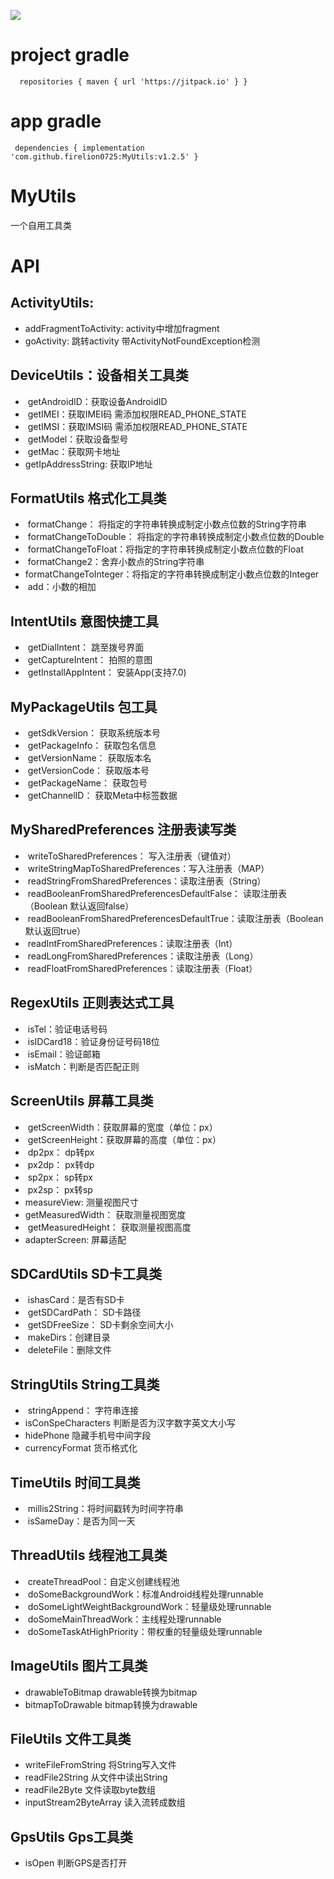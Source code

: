 [![](https://jitpack.io/v/firelion0725/MyUtils.svg)](https://jitpack.io/#firelion0725/MyUtils)
# project gradle
`   repositories {
      maven { url 'https://jitpack.io' }
     }
     `
# app gradle
`  dependencies {
       implementation 'com.github.firelion0725:MyUtils:v1.2.5'
    }
`


# MyUtils
一个自用工具类

# API
##  ActivityUtils:
*  addFragmentToActivity: activity中增加fragment
*  goActivity: 跳转activity 带ActivityNotFoundException检测

##  DeviceUtils：设备相关工具类
*  getAndroidID：获取设备AndroidID
*  getIMEI：获取IMEI码 需添加权限READ_PHONE_STATE
*  getIMSI：获取IMSI码 需添加权限READ_PHONE_STATE
*  getModel：获取设备型号
*  getMac：获取网卡地址
*  getIpAddressString: 获取IP地址
  
##  FormatUtils 格式化工具类
*  formatChange： 将指定的字符串转换成制定小数点位数的String字符串
*  formatChangeToDouble： 将指定的字符串转换成制定小数点位数的Double
*  formatChangeToFloat：将指定的字符串转换成制定小数点位数的Float
*  formatChange2：舍弃小数点的String字符串
*  formatChangeToInteger：将指定的字符串转换成制定小数点位数的Integer
*  add：小数的相加
##  IntentUtils 意图快捷工具
*  getDialIntent： 跳至拨号界面
*  getCaptureIntent： 拍照的意图
*  getInstallAppIntent： 安装App(支持7.0)
## MyPackageUtils 包工具
*  getSdkVersion： 获取系统版本号
*  getPackageInfo： 获取包名信息
*  getVersionName： 获取版本名
*  getVersionCode： 获取版本号
*  getPackageName： 获取包号
*  getChannelID： 获取Meta中标签数据
## MySharedPreferences 注册表读写类
*  writeToSharedPreferences： 写入注册表（键值对）
*  writeStringMapToSharedPreferences：写入注册表（MAP）
*  readStringFromSharedPreferences：读取注册表（String）
*  readBooleanFromSharedPreferencesDefaultFalse： 读取注册表（Boolean 默认返回false）
*  readBooleanFromSharedPreferencesDefaultTrue：读取注册表（Boolean 默认返回true）
*  readIntFromSharedPreferences：读取注册表（Int）
*  readLongFromSharedPreferences：读取注册表（Long）
*  readFloatFromSharedPreferences：读取注册表（Float）
## RegexUtils 正则表达式工具
*  isTel：验证电话号码
*  isIDCard18：验证身份证号码18位
*  isEmail：验证邮箱
*  isMatch：判断是否匹配正则
## ScreenUtils 屏幕工具类
*  getScreenWidth：获取屏幕的宽度（单位：px）
*  getScreenHeight：获取屏幕的高度（单位：px）
*  dp2px： dp转px
*  px2dp： px转dp
*  sp2px： sp转px
*  px2sp： px转sp
*  measureView: 测量视图尺寸
*  getMeasuredWidth： 获取测量视图宽度
*  getMeasuredHeight： 获取测量视图高度
*  adapterScreen: 屏幕适配
## SDCardUtils SD卡工具类
*  ishasCard：是否有SD卡
*  getSDCardPath： SD卡路径
*  getSDFreeSize： SD卡剩余空间大小
*  makeDirs：创建目录
*  deleteFile：删除文件
## StringUtils String工具类
*  stringAppend： 字符串连接
*  isConSpeCharacters 判断是否为汉字数字英文大小写
*  hidePhone 隐藏手机号中间字段
*  currencyFormat 货币格式化
## TimeUtils 时间工具类
*  millis2String：将时间戳转为时间字符串
*  isSameDay：是否为同一天
## ThreadUtils 线程池工具类
*  createThreadPool：自定义创建线程池
*  doSomeBackgroundWork：标准Android线程处理runnable
*  doSomeLightWeightBackgroundWork：轻量级处理runnable
*  doSomeMainThreadWork：主线程处理runnable
*  doSomeTaskAtHighPriority：带权重的轻量级处理runnable
## ImageUtils 图片工具类
* drawableToBitmap drawable转换为bitmap
* bitmapToDrawable bitmap转换为drawable
## FileUtils 文件工具类
* writeFileFromString 将String写入文件
* readFile2String 从文件中读出String
* readFile2Byte 文件读取byte数组
* inputStream2ByteArray 读入流转成数组
## GpsUtils Gps工具类
* isOpen 判断GPS是否打开
